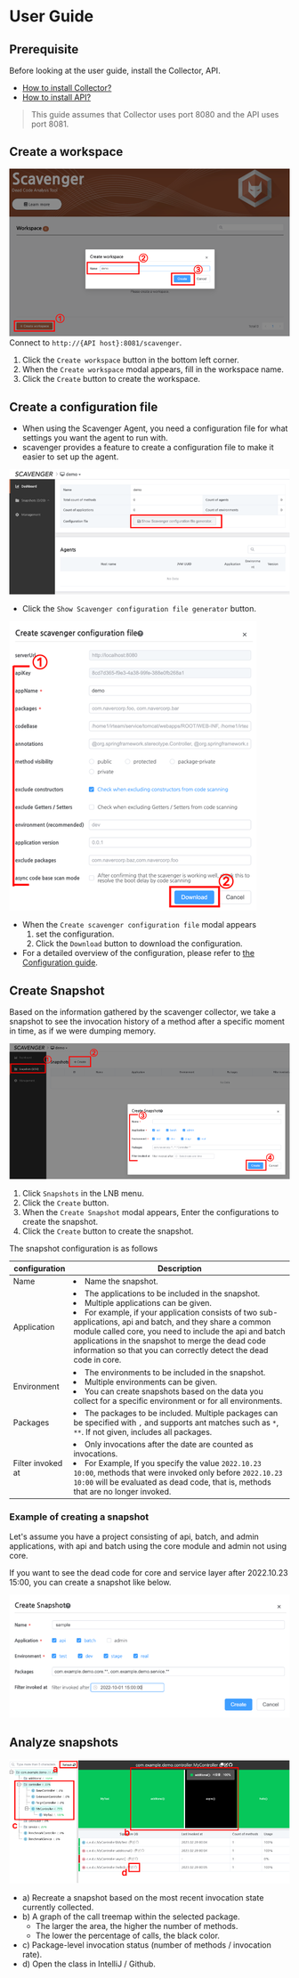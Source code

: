 # User Guide

## Prerequisite

Before looking at the user guide, install the Collector, API.

* [
  How to install Collector?](https://github.com/naver/scavenger/blob/develop/doc/installation.md#install-collector)
* [
  How to install API?](https://github.com/naver/scavenger/blob/develop/doc/installation.md#install-api)

> This guide assumes that Collector uses port 8080 and the API uses port 8081.

## Create a workspace

![create-workspace.png](image/create-workspace.png)
Connect to `http://{API host}:8081/scavenger`.

1. Click the `Create workspace` button in the bottom left corner.
2. When the `Create workspace` modal appears, fill in the workspace name.
3. Click the `Create` button to create the workspace.

## Create a configuration file

* When using the Scavenger Agent, you need a configuration file for what settings you want the agent to run with.
* scavenger provides a feature to create a configuration file to make it easier to set up the agent.

![configuration-button.png](image/configuration-button.png)

* Click the `Show Scavenger configuration file generator` button.

![create-configuration.png](image/create-configuration.png)

* When the `Create scavenger configuration file` modal appears
    1. set the configuration.
    2. Click the `Download` button to download the configuration.
* For a detailed overview of the configuration, please refer
  to [the Configuration guide](https://github.com/naver/scavenger/blob/develop/doc/installation.md#configuration-2).

## Create Snapshot

Based on the information gathered by the scavenger collector, we take a snapshot to see the invocation history of a method after a specific moment in
time, as if we were dumping memory.

![create-snapshot.png](image/create-snapshot.png)

1. Click `Snapshots` in the LNB menu.
2. Click the `Create` button.
3. When the `Create Snapshot` modal appears, Enter the configurations to create the snapshot.
4. Click the `Create` button to create the snapshot.

The snapshot configuration is as follows

| configuration     | Description                                                                                                                                                                                                                                                                                                                                                                                               |
|-------------------|-----------------------------------------------------------------------------------------------------------------------------------------------------------------------------------------------------------------------------------------------------------------------------------------------------------------------------------------------------------------------------------------------------------|
| Name              | <li>Name the snapshot.</li>                                                                                                                                                                                                                                                                                                                                                                               |
| Application       | <li>The applications to be included in the snapshot.</li><li>Multiple applications can be given.<li>For example, if your application consists of two sub-applications, api and batch, and they share a common module called core, you need to include the api and batch applications in the snapshot to merge the dead code information so that you can correctly detect the dead code in core.</li></li> |
| Environment       | <li>The environments to be included in the snapshot.</li><li>Multiple environments can be given.</li><li>You can create snapshots based on the data you collect for a specific environment or for all environments.</li>                                                                                                                                                                                  |
| Packages          | <li>The packages to be included. Multiple packages can be specified with `,` and supports ant matches such as `*`, `**`. If not given, includes all packages.</li>                                                                                                                                                                                                                                        |
| Filter invoked at | <li>Only invocations after the date are counted as invocations.</li><li>For Example, If you specify the value `2022.10.23 10:00`, methods that were invoked only before `2022.10.23 10:00` will be evaluated as dead code, that is, methods that are no longer invoked.</li>                                                                                                                              |

### Example of creating a snapshot
Let's assume you have a project consisting of api, batch, and admin applications, with api and batch using the core module and admin not using core.

If you want to see the dead code for core and service layer after 2022.10.23 15:00, you can create a snapshot like below.

![example-create-snapshot.png](image/example-create-snapshot.png)

## Analyze snapshots
![analyze-snapshot.png](image/analyze-snapshot.png)
* a) Recreate a snapshot based on the most recent invocation state currently collected.
* b) A graph of the call treemap within the selected package.
  * The larger the area, the higher the number of methods.
  * The lower the percentage of calls, the black color.
* c) Package-level invocation status (number of methods / invocation rate).
* d) Open the class in IntelliJ / Github.

